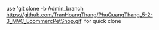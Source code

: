 use 'git clone -b Admin_branch https://github.com/TranHoangThang/PhuQuangThang_5-2-3_MVC_EcommercPetShop.git' for quick clone
